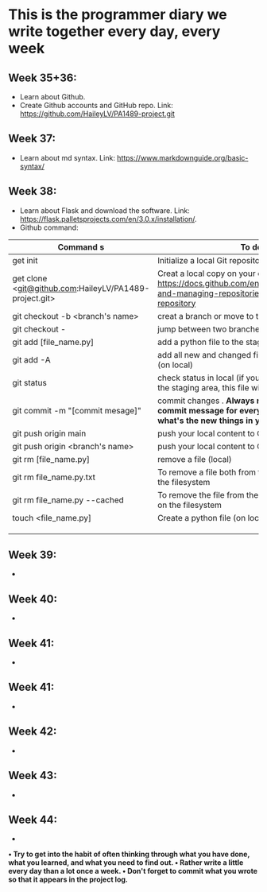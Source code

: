 # **This is the programmer diary we write together every day, every week**

## Week 35+36: 
  - Learn about Github.
  - Create Github accounts and GitHub repo. Link: <https://github.com/HaileyLV/PA1489-project.git>
## Week 37:
- Learn about md syntax. Link: <https://www.markdownguide.org/basic-syntax/>
## Week 38:
- Learn about Flask and download the software. Link: <https://flask.palletsprojects.com/en/3.0.x/installation/>.
- Github command:

| Command s                                 | To do                                                                 |
| ----------------------------------------- | --------------------------------------------------------------------- |
| get init                                    | Initialize a local Git repository                                                                 |
| get clone <git@github.com:HaileyLV/PA1489-project.git> |Creat a local copy on your computer. Read more: <https://docs.github.com/en/repositories/creating-and-managing-repositories/cloning-a-repository>                                                              |
| git checkout -b <branch's name>             | creat a branch or move to the branch                                  |
| git checkout -                            | jump between two branches                             |              | git pull                   | pull code from remote to local (must do this every time before starting anything)
| git add [file_name.py]                    | add a python file to the staging area (on local)      |
| git add -A                 | add all new and changed files to the staging area (on local)         |
|git status                                | check status in local (if you did not add a file to the staging area, this file will be in red text  |
|git commit -m "[commit mesage]"           | commit changes . **Always need to type the commit message for everyone know about what's the new things in your commit**                                                               |
|git push origin main                       | push your local content to GitHub (main)                   |
|git push origin <branch's name> | push your local content to GitHub (branch)
|git rm [file_name.py]                   |remove a file (local)                                       |
|git rm file_name.py.txt         | To remove a file both from the Git repository and the filesystem    |
|git rm file_name.py --cached  |  To remove the file from the repository, but keep it on the filesystem      |
|touch <file_name.py]       |Create a python file (on local)                                                                   |
|                                      |                                                                   |
|                                    |                                                                   |
|                                      |                                                                   |

## Week 39:
- 
## Week 40:
- 
## Week 41:
- 
## Week 41:
- 
## Week 42:
- 
## Week 43:
- 
## Week 44:
-

**• Try to get into the habit of often thinking through what you have done, what you
learned, and what you need to find out.
• Rather write a little every day than a lot once a week.
• Don't forget to commit what you wrote so that it appears in the project log.**
